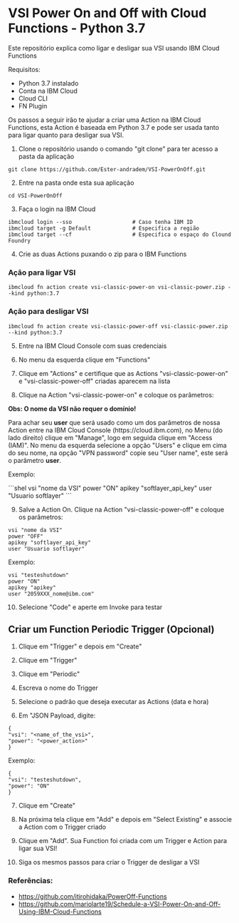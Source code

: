 # VSI Power On and Off with Cloud Functions - Python 3.7
Este repositório explica como ligar e desligar sua VSI usando IBM Cloud Functions

Requisitos:
- Python 3.7 instalado
- Conta na IBM Cloud
- Cloud CLI
- FN Plugin

Os passos a seguir irão te ajudar a criar uma Action na IBM Cloud Functions, 
esta Action é baseada em Python 3.7 e pode ser usada tanto para ligar quanto para desligar sua VSI.


1. Clone o repositório usando o comando "git clone" para ter acesso a pasta da aplicação
````shel
git clone https://github.com/Ester-andradem/VSI-PowerOnOff.git
````

2. Entre na pasta onde esta sua aplicação
````shel
cd VSI-PowerOnOff
````

3. Faça o login na IBM Cloud
````shel
ibmcloud login --sso                   # Caso tenha IBM ID
ibmcloud target -g Default             # Especifica a região
ibmcloud target --cf                   # Especifica o espaço do Clound Foundry
````

4. Crie as duas Actions puxando o zip para o IBM Functions

### Ação para ligar VSI
```shel
ibmcloud fn action create vsi-classic-power-on vsi-classic-power.zip --kind python:3.7
```

### Ação para desligar VSI
```shel
ibmcloud fn action create vsi-classic-power-off vsi-classic-power.zip --kind python:3.7
```

5. Entre na IBM Cloud Console com suas credenciais

6. No menu da esquerda clique em "Functions"

7. Clique em "Actions" e certifique que as Actions "vsi-classic-power-on" e "vsi-classic-power-off" criadas aparecem na lista 

8. Clique na Action "vsi-classic-power-on" e coloque os parâmetros:

<p><strong>Obs: O nome da VSI não requer o domínio!</strong></p>

<p>Para achar seu <strong>user</strong> que será usado como um dos parâmetros de nossa Action entre na IBM Cloud Console (https://cloud.ibm.com), no Menu (do lado direito) clique em "Manage", logo em seguida clique em "Access (IAM)". No menu da esquerda selecione a opção "Users" e clique em cima do seu nome, na opção "VPN password" copie seu "User name", este será o parâmetro <strong>user</strong>.</p>

<p>Exemplo:</p>
```shel
vsi "nome da VSI"
power "ON"
apikey "softlayer_api_key"
user "Usuario softlayer"
```

9. Salve a Action On. Clique na Action "vsi-classic-power-off" e coloque os parâmetros:

```shel
vsi "nome da VSI"
power "OFF"
apikey "softlayer_api_key"
user "Usuario softlayer"
```

Exemplo:
```shel
vsi "testeshutdown"
power "ON"
apikey "apikey"
user "2059XXX_nome@ibm.com"
```

10. Selecione "Code" e aperte em Invoke para testar


## Criar um Function Periodic Trigger (Opcional)

1. Clique em "Trigger" e depois em "Create"

2. Clique em "Trigger"

3. Clique em "Periodic"

4. Escreva o nome do Trigger

5. Selecione o padrão que deseja executar as Actions (data e hora)

6. Em "JSON Payload, digite:
```shel
{
"vsi": "<name_of_the_vsi>",
"power": "<power_action>"
}
```

Exemplo:
```shel
{
"vsi": "testeshutdown",
"power": "ON"
}
```

7. Clique em "Create"

8. Na próxima tela clique em "Add" e depois em "Select Existing" e associe a Action com o Trigger criado 

9. Clique em "Add". Sua Function foi criada com um Trigger e Action para ligar sua VSI!

11. Siga os mesmos passos para criar o Trigger de desligar a VSI


### Referências:
- https://github.com/itirohidaka/PowerOff-Functions
- https://github.com/mariolarte19/Schedule-a-VSI-Power-On-and-Off-Using-IBM-Cloud-Functions

